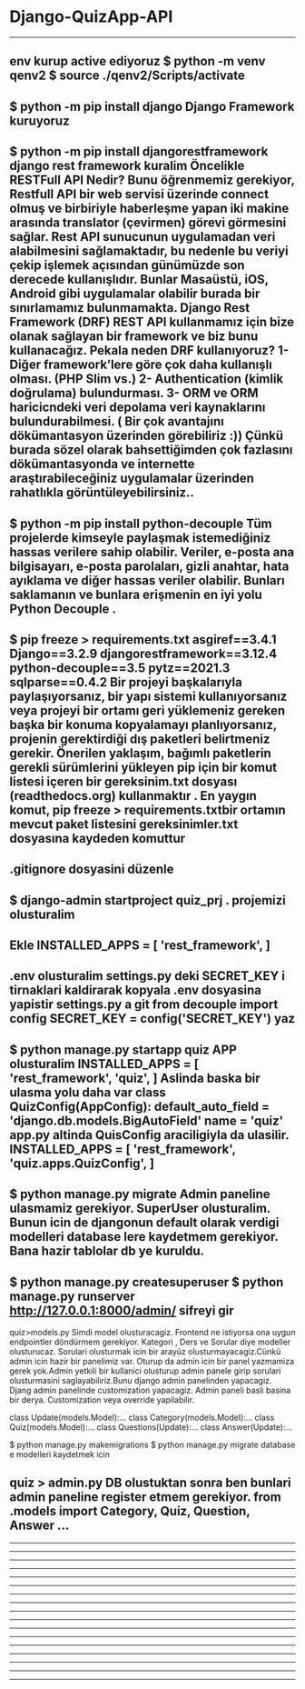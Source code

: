# Django-QuizApp-API
------------------------------------------------
env kurup active ediyoruz
$ python -m venv qenv2
$ source ./qenv2/Scripts/activate
------------------------------------------------
$ python -m pip install django
Django Framework kuruyoruz
------------------------------------------------
$ python -m pip install djangorestframework
django rest framework kuralim
Öncelikle RESTFull API Nedir? Bunu öğrenmemiz gerekiyor, Restfull API bir web servisi üzerinde connect olmuş ve birbiriyle haberleşme yapan iki makine arasında translator (çevirmen) görevi görmesini sağlar. Rest API sunucunun uygulamadan veri alabilmesini sağlamaktadır, bu nedenle bu veriyi çekip işlemek açısından günümüzde son derecede kullanışlıdır. Bunlar Masaüstü, iOS, Android gibi uygulamalar olabilir burada bir sınırlamamız bulunmamakta. Django Rest Framework (DRF) REST API kullanmamız için bize olanak sağlayan bir framework ve biz bunu kullanacağız. Pekala neden DRF kullanıyoruz?
1- Diğer framework’lere göre çok daha kullanışlı olması. (PHP Slim vs.)
2- Authentication (kimlik doğrulama) bulundurması.
3- ORM ve ORM haricicndeki veri depolama veri kaynaklarını bulundurabilmesi.
( Bir çok avantajını dökümantasyon üzerinden görebiliriz :)) Çünkü burada sözel olarak bahsettiğimden çok fazlasını dökümantasyonda ve internette araştırabileceğiniz uygulamalar üzerinden rahatlıkla görüntüleyebilirsiniz..
------------------------------------------------
$ python -m pip install python-decouple 
Tüm projelerde kimseyle paylaşmak istemediğiniz hassas verilere sahip olabilir. Veriler, e-posta ana bilgisayarı, e-posta parolaları, gizli anahtar, hata ayıklama ve diğer hassas veriler olabilir. Bunları saklamanın ve bunlara erişmenin en iyi yolu Python Decouple .
------------------------------------------------
$ pip freeze > requirements.txt
asgiref==3.4.1
Django==3.2.9
djangorestframework==3.12.4
python-decouple==3.5
pytz==2021.3
sqlparse==0.4.2
Bir projeyi başkalarıyla paylaşıyorsanız, bir yapı sistemi kullanıyorsanız veya projeyi bir ortamı geri yüklemeniz gereken başka bir konuma kopyalamayı planlıyorsanız, projenin gerektirdiği dış paketleri belirtmeniz gerekir. Önerilen yaklaşım, bağımlı paketlerin gerekli sürümlerini yükleyen pip için bir komut listesi içeren bir gereksinim.txt dosyası (readthedocs.org) kullanmaktır . En yaygın komut, pip freeze > requirements.txtbir ortamın mevcut paket listesini gereksinimler.txt dosyasına kaydeden komuttur 
------------------------------------------------
.gitignore dosyasini düzenle
------------------------------------------------
$ django-admin startproject quiz_prj .
projemizi olusturalim
------------------------------------------------
Ekle
INSTALLED_APPS = [
    'rest_framework',
]
------------------------------------------------
.env olusturalim
settings.py deki SECRET_KEY i tirnaklari kaldirarak kopyala 
.env dosyasina yapistir
settings.py a git from decouple import config 
SECRET_KEY = config('SECRET_KEY') yaz
------------------------------------------------
$ python manage.py startapp quiz
APP olusturalim
INSTALLED_APPS = [
    'rest_framework',
    'quiz',
]
Aslinda baska bir ulasma yolu daha var 
class QuizConfig(AppConfig):
    default_auto_field = 'django.db.models.BigAutoField'
    name = 'quiz'
app.py altinda QuisConfig araciligiyla da ulasilir.
INSTALLED_APPS = [
    'rest_framework',
    'quiz.apps.QuizConfig',
]
------------------------------------------------
$ python manage.py migrate
Admin paneline ulasmamiz gerekiyor. SuperUser olusturalim. Bunun icin de djangonun default olarak verdigi modelleri database lere kaydetmem gerekiyor. Bana hazir tablolar db ye kuruldu.
------------------------------------------------
$ python manage.py createsuperuser
$ python manage.py runserver
http://127.0.0.1:8000/admin/ 
sifreyi gir
------------------------------------------------
quiz>models.py
Simdi model olusturacagiz. Frontend ne istiyorsa ona uygun endpointler döndürmem gerekiyor. Kategori , Ders ve Sorular diye modeller olusturucaz. Sorulari olusturmak icin bir arayüz olusturmayacagiz.Cünkü admin icin hazir bir panelimiz var. Oturup da admin icin bir panel yazmamiza gerek yok.Admin yetkili bir kullanici olusturup admin panele girip sorulari olusturmasini saglayabiliriz.Bunu django admin panelinden yapacagiz. Djang admin panelinde customization yapacagiz. Admin paneli basli basina bir derya. Customization veya override yapilabilir.

class Update(models.Model):...
class Category(models.Model):...
class Quiz(models.Model):...
class Questions(Update):...
class Answer(Update):...

$ python manage.py makemigrations
$ python manage.py migrate
database e modelleri kaydetmek icin

quiz > admin.py DB olustuktan sonra ben bunlari admin paneline register etmem gerekiyor.
from .models import Category, Quiz, Question, Answer ... 
------------------------------------------------
------------------------------------------------
------------------------------------------------
------------------------------------------------
------------------------------------------------
------------------------------------------------
------------------------------------------------
------------------------------------------------
------------------------------------------------
------------------------------------------------
------------------------------------------------
------------------------------------------------
------------------------------------------------
------------------------------------------------
------------------------------------------------
------------------------------------------------
------------------------------------------------
------------------------------------------------

